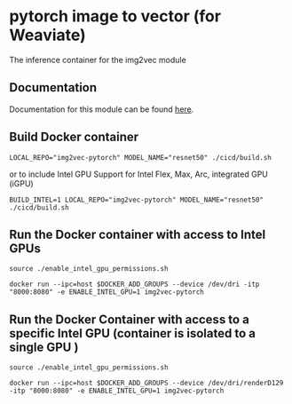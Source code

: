 # pytorch image to vector (for Weaviate)
The inference container for the img2vec module

## Documentation

Documentation for this module can be found [here](https://weaviate.io/developers/weaviate/current/retriever-vectorizer-modules/img2vec-neural.html).

## Build Docker container

```
LOCAL_REPO="img2vec-pytorch" MODEL_NAME="resnet50" ./cicd/build.sh
```

or to include Intel GPU Support for Intel Flex, Max, Arc, integrated GPU (iGPU)

```
BUILD_INTEL=1 LOCAL_REPO="img2vec-pytorch" MODEL_NAME="resnet50" ./cicd/build.sh
```

## Run the Docker container with access to Intel GPUs

```
source ./enable_intel_gpu_permissions.sh
```

```
docker run --ipc=host $DOCKER_ADD_GROUPS --device /dev/dri -itp "8000:8080" -e ENABLE_INTEL_GPU=1 img2vec-pytorch
```

## Run the Docker Container with access to a specific Intel GPU (container is isolated to a single GPU )
```
source ./enable_intel_gpu_permissions.sh
```

```
docker run --ipc=host $DOCKER_ADD_GROUPS --device /dev/dri/renderD129 -itp "8000:8080" -e ENABLE_INTEL_GPU=1 img2vec-pytorch
```

